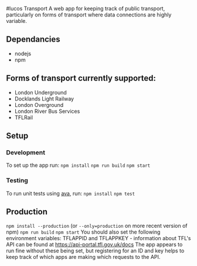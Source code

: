 #lucos Transport
A web app for keeping track of public transport, particularly on forms of transport where data connections are highly variable.

## Dependancies
* nodejs
* npm

## Forms of transport currently supported:
* London Underground
* Docklands Light Railway
* London Overground
* London River Bus Services
* TFLRail

## Setup

### Development
To set up the app run:
```npm install```
```npm run build```
```npm start```

### Testing
To run unit tests using [ava](https://github.com/avajs/ava), run:
```npm install```
```npm test```

## Production
```npm install --production```  (or `--only=production` on more recent version of npm)
```npm run build```
```npm start```
You should also set the following environment variables:
TFLAPPID and TFLAPPKEY - information about TFL's API can be found at https://api-portal.tfl.gov.uk/docs
The app appears to run fine without these being set, but registering for an ID and key helps to keep track of which apps are making which requests to the API.